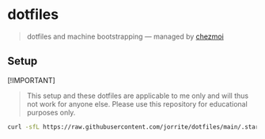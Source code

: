 # dotfiles

> dotfiles and machine bootstrapping — managed by [chezmoi](https://www.chezmoi.io/)

## Setup

[!IMPORTANT]
> This setup and these dotfiles are applicable to me only and will thus not work for anyone else. Please use this repository for educational purposes only.

```bash
curl -sfL https://raw.githubusercontent.com/jorrite/dotfiles/main/.startup.sh | bash
```
